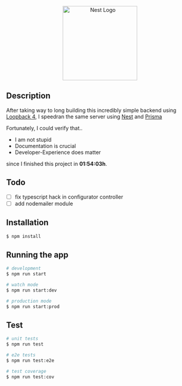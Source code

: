 <p align="center">
  <a href="http://nestjs.com/" target="blank"><img src="https://nestjs.com/img/logo-small.svg" width="200" alt="Nest Logo" /></a>
</p>

## Description

After taking way to long building this incredibly simple backend using [Loopback 4](https://loopback.io/), I speedran the same server using [Nest](https://nestjs.com/) and [Prisma](https://www.prisma.io/)

Fortunately, I could verify that..

- I am not stupid
- Documentation is crucial
- Developer-Experience does matter

since I finished this project in **01:54:03h**.

## Todo

- [ ] fix typescript hack in configurator controller
- [ ] add nodemailer module

## Installation

```bash
$ npm install
```

## Running the app

```bash
# development
$ npm run start

# watch mode
$ npm run start:dev

# production mode
$ npm run start:prod
```

## Test

```bash
# unit tests
$ npm run test

# e2e tests
$ npm run test:e2e

# test coverage
$ npm run test:cov
```

